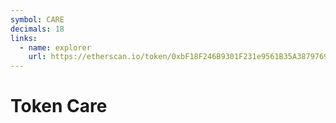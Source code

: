 ```yaml
---
symbol: CARE
decimals: 18
links:
  - name: explorer
    url: https://etherscan.io/token/0xbF18F246B9301F231e9561B35A3879769BB46375
---
```


# Token Care
